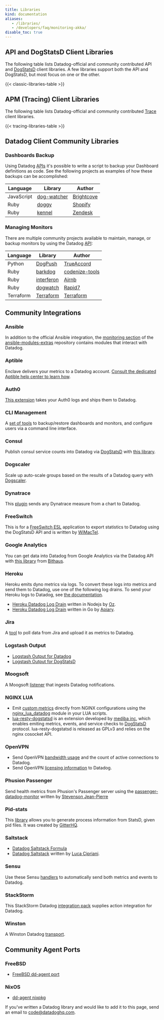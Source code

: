 ```yaml
---
title: Libraries
kind: documentation
aliases:
   - /libraries/
   - /developers/faq/monitoring-akka/
disable_toc: true
---
```


## API and DogStatsD Client Libraries

The following table lists Datadog-official and community contributed API and [DogStatsD][1] client libraries. A few libraries support both the API and DogStatsD, but most focus on one or the other.

{{< classic-libraries-table >}}

## APM (Tracing) Client Libraries

The following table lists Datadog-official and community contributed [Trace][2] client libraries.

{{< tracing-libraries-table >}}

## Datadog Client Community Libraries

### Dashboards Backup

Using Datadog [APIs][3] it's possible to write a script to backup your Dashboard definitions as code. See the following projects as examples of how these backups can be accomplished:

| Language   | Library                                                  | Author          |
| ---        | ---                                                      | ---             |
| JavaScript | [dog-watcher][4] | [Brightcove][5] |
| Ruby       | [doggy][6]                | [Shopify][7]    |
| Ruby       | [kennel][8]              | [Zendesk][9]    |


### Managing Monitors

There are multiple community projects available to maintain, manage, or backup monitors by using the Datadog [API][3]:

| Language  | Library                                                                     | Author                                              |
| ---       | ---                                                                         | ---                                                 |
| Python    | [DogPush][10]                            | [TrueAccord][11]         |
| Ruby      | [barkdog][12]                        | [codenize-tools][13] |
| Ruby      | [interferon][14]                          | [Airnb][15]                  |
| Ruby      | [dogwatch][16]                              | [Rapid7][17]                 |
| Terraform | [Terraform][18] | [Terraform][19]              |

## Community Integrations

### Ansible
In addition to the official Ansible integration, the [monitoring section][20] of the [ansible-modules-extras][21] repository contains modules that interact with Datadog.

### Aptible
Enclave delivers your metrics to a Datadog account. [Consult the dedicated Aptible help center to learn how][22].

### Auth0
[This extension][23] takes your Auth0 logs and ships them to Datadog.

### CLI Management
A [set of tools][24] to backup/restore dashboards and monitors, and configure users via a command line interface.

### Consul
Publish consul service counts into Datadog via [DogStatsD][1] with [this library][25].

### Dogscaler
Scale up auto-scale groups based on the results of a Datadog query with [Dogscaler][26].

### Dynatrace
This [plugin][27] sends any Dynatrace measure from a chart to Datadog.

### FreeSwitch
This is for a [FreeSwitch ESL][28] application to export statistics to Datadog using the DogStatsD API and is written by [WiMacTel][29].

### Google Analytics
You can get data into Datadog from Google Analytics via the Datadog API with [this library][30] from [Bithaus][31].

### Heroku
Heroku emits dyno metrics via logs. To convert these logs into metrics and send them to Datadog, use one of the following log drains. To send your Heroku logs to Datadog, see [the documentation][32].

  * [Heroku Datadog Log Drain][33] written in Nodejs by [Oz][34].
  * [Heroku Datadog Log Drain][35] written in Go by [Apiary][36].


### Jira
A [tool][37] to poll data from Jira and upload it as metrics to Datadog.

### Logstash Output
  * [Logstash Output for Datadog][38]
  * [Logstash Output for DogStatsD][39]

### Moogsoft
A Moogsoft [listener][40] that ingests Datadog notifications.

### NGINX LUA
  * Emit [custom metrics][41] directly from NGINX configurations using the [nginx_lua_datadog][42] module in your LUA scripts.
  * [lua-resty-dogstatsd][43] is an extension developed by  [mediba inc][44], which enables emiting metrics, events, and service checks to [DogStatsD][1] protocol. lua-resty-dogstatsd is released as GPLv3 and relies on the nginx cosocket API.

### OpenVPN
  * Send OpenVPN [bandwidth usage][45] and the count of active connections to Datadog.
  * Send OpenVPN [licensing information][46] to Datadog.

### Phusion Passenger
Send health metrics from Phusion's Passenger server using the [passenger-datadog-monitor][47] written by [Stevenson Jean-Pierre][48]

### Pid-stats
This [library][49] allows you to generate process information from StatsD, given pid files. It was created by [GitterHQ][50].

### Saltstack
  * [Datadog Saltstack Formula][51]
  * [Datadog Saltstack][52] written by [Luca Cipriani][53].

### Sensu
Use these Sensu [handlers][54] to automatically send both metrics and events to Datadog.

### StackStorm

This StackStorm Datadog [integration pack][55] supplies action integration for Datadog.

### Winston
A Winston Datadog [transport][56].

## Community Agent Ports

### FreeBSD
  * [FreeBSD dd-agent port][57]

### NixOS
  * [dd-agent nixpkg][58]

If you've written a Datadog library and would like to add it to this page, send an email to [code@datadoghq.com][59].

[1]: /developers/dogstatsd
[2]: /tracing
[3]: /api
[4]: https://github.com/brightcove/dog-watcher
[5]: https://www.brightcove.com
[6]: https://github.com/Shopify/doggy
[7]: https://www.shopify.com
[8]: https://github.com/grosser/kennel
[9]: https://www.zendesk.com
[10]: https://github.com/trueaccord/DogPush
[11]: https://github.com/trueaccord
[12]: https://github.com/codenize-tools/barkdog
[13]: https://github.com/codenize-tools
[14]: https://github.com/airbnb/interferon
[15]: https://github.com/airbnb
[16]: https://github.com/rapid7/dogwatch
[17]: https://github.com/rapid7
[18]: https://www.terraform.io/docs/providers/datadog/r/monitor.html
[19]: https://www.terraform.io
[20]: https://docs.ansible.com/ansible/list_of_monitoring_modules.html
[21]: https://github.com/ansible/ansible-modules-extras
[22]: https://www.aptible.com/documentation/enclave/reference/metrics/metric-drains/datadog.html
[23]: https://github.com/BetaProjectWave/auth0-logs-to-datadog
[24]: https://github.com/keirans/datadog-management
[25]: https://github.com/zendesk/consul2dogstats
[26]: https://github.com/cvent/dogscaler
[27]: https://github.com/Dynatrace/Dynatrace-AppMon-Datadog-Plugin
[28]: https://github.com/wimactel/FreeSwitch-DataDog-Metrics
[29]: https://github.com/wimactel
[30]: https://github.com/bithauschile/datadog-ga
[31]: https://blog.bithaus.cl/2016/04/20/realtime-google-analytics-metrics-in-datadog
[32]: /logs/guide/collect-heroku-logs
[33]: https://github.com/ozinc/heroku-datadog-drain
[34]: https://corp.oz.com
[35]: https://github.com/apiaryio/heroku-datadog-drain-golang
[36]: https://apiary.io
[37]: https://github.com/evernote/jiradog
[38]: https://www.elastic.co/guide/en/logstash/current/plugins-outputs-datadog.html
[39]: https://github.com/brigade/logstash-output-dogstatsd
[40]: https://docs.moogsoft.com/display/060102/Datadog+Solution+Pak
[41]: /developers/metrics/custom_metrics
[42]: https://github.com/simplifi/ngx_lua_datadog
[43]: https://github.com/mediba-system/lua-resty-dogstatsd
[44]: http://www.mediba.jp
[45]: https://github.com/byronwolfman/dd-openvpn
[46]: https://github.com/denniswebb/datadog-openvpn
[47]: https://github.com/Sjeanpierre/passenger-datadog-monitor
[48]: https://github.com/Sjeanpierre
[49]: https://github.com/gitterHQ/pid-stats
[50]: https://github.com/gitterHQ
[51]: https://github.com/DataDog/datadog-formula
[52]: https://gist.github.com/mastrolinux/6175280
[53]: https://gist.github.com/mastrolinux
[54]: https://github.com/sensu-plugins/sensu-plugins-datadog
[55]: https://github.com/StackStorm-Exchange/stackstorm-datadog
[56]: https://github.com/sparkida/winston-datadog
[57]: https://github.com/urosgruber/dd-agent-FreeBSD
[58]: https://github.com/NixOS/nixpkgs/tree/master/pkgs/tools/networking/dd-agent
[59]: mailto:code@datadoghq.com
